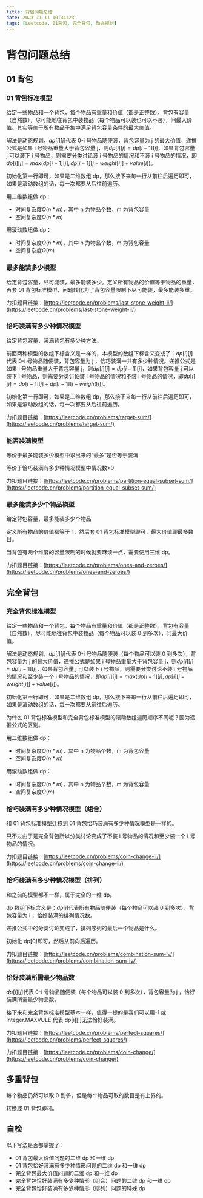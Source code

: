```yaml
---
title: 背包问题总结
date: 2023-11-11 10:34:23
tags: [Leetcode, 01背包, 完全背包, 动态规划]
---
```


# 背包问题总结

## 01 背包

### 01 背包标准模型

给定一些物品和一个背包，每个物品有重量和价值（都是正整数），背包有容量（自然数），尽可能地往背包中装物品（每个物品可以装也可以不装），问最大价值。其实等价于所有物品子集中满足背包容量条件的最大价值。

解法是动态规划，$dp[i][j]$代表 0-i 号物品随便装，背包容量为 j 的最大价值，递推公式是如果 i 号物品重量大于背包容量 j，则$dp[i][j]=dp[i-1][j]$，如果背包容量 j 可以装下 i 号物品，则需要分类讨论装 i 号物品的情况和不装 i 号物品的情况，即$dp[i][j]=max(dp[i-1][j],dp[i-1][j-weight[i]]+value[i])$。

初始化第一行即可，如果是二维数组 dp，那么接下来每一行从前往后遍历即可，如果是滚动数组的话，每一次都要从后往前遍历。

用二维数组做 dp：

- 时间复杂度$O(n*m)$，其中 n 为物品个数，m 为背包容量
- 空间复杂度$O(n*m)$

用滚动数组做 dp：

- 时间复杂度$O(n*m)$，其中 n 为物品个数，m 为背包容量
- 空间复杂度$O(m)$

### 最多能装多少模型

给定背包容量，尽可能装，最多能装多少。定义所有物品的价值等于物品的重量，再套 01 背包标准模型，问题转化为了背包容量限制下尽可能装，最多能装多重。

力扣题目链接：[https://leetcode.cn/problems/last-stone-weight-ii/](https://leetcode.cn/problems/last-stone-weight-ii/)

### 恰巧装满有多少种情况模型

给定背包容量，装满背包有多少种方法。

前面两种模型的数组下标含义是一样的，本模型的数组下标含义变成了：$dp[i][j]$代表 0-i 号物品随便装，背包容量为 j ，恰巧装满一共有多少种情况。递推公式是如果 i 号物品重量大于背包容量 j，则$dp[i][j]=dp[i-1][j]$，如果背包容量 j 可以装下 i 号物品，则需要分类讨论装 i 号物品的情况和不装 i 号物品的情况，即$dp[i][j]=dp[i-1][j]+dp[i-1][j-weight[i]]$。

初始化第一行即可，如果是二维数组 dp，那么接下来每一行从前往后遍历即可，如果是滚动数组的话，每一次都要从后往前遍历。

力扣题目链接：[https://leetcode.cn/problems/target-sum/](https://leetcode.cn/problems/target-sum/)

### 能否装满模型

等价于最多能装多少模型中求出来的“最多”是否等于装满

等价于恰巧装满有多少种情况模型中情况数>0

力扣题目链接：[https://leetcode.cn/problems/partition-equal-subset-sum/](https://leetcode.cn/problems/partition-equal-subset-sum/)

### 最多能装多少个物品模型

给定背包容量，最多能装多少个物品

定义所有物品的价值都等于 1，然后套 01 背包标准模型即可，最大价值即最多数目。

当背包有两个维度的容量限制的时候就要麻烦一点，需要使用三维 dp。

力扣题目链接：[https://leetcode.cn/problems/ones-and-zeroes/](https://leetcode.cn/problems/ones-and-zeroes/)

## 完全背包

### 完全背包标准模型

给定一些物品和一个背包，每个物品有重量和价值（都是正整数），背包有容量（自然数），尽可能地往背包中装物品（每个物品可以装 0 到多次），问最大价值。

解法是动态规划，$dp[i][j]$代表 0-i 号物品随便装（每个物品可以装 0 到多次），背包容量为 j 的最大价值，递推公式是如果 i 号物品重量大于背包容量 j，则$dp[i][j]=dp[i-1][j]$，如果背包容量 j 可以装下 i 号物品，则需要分类讨论不装 i 号物品的情况和至少装一个 i 号物品的情况，即$dp[i][j]=max(dp[i-1][j],dp[i][j-weight[i]]+value[i])$。

初始化第一行即可，如果是二维数组 dp，那么接下来每一行从前往后遍历即可，如果是滚动数组的话，每一次都要从前往后遍历。

为什么 01 背包标准模型和完全背包标准模型的滚动数组遍历顺序不同呢？因为递推公式的区别。

用二维数组做 dp：

- 时间复杂度$O(n*m)$，其中 n 为物品个数，m 为背包容量
- 空间复杂度$O(n*m)$

用滚动数组做 dp：

- 时间复杂度$O(n*m)$，其中 n 为物品个数，m 为背包容量
- 空间复杂度$O(m)$

### 恰巧装满有多少种情况模型（组合）

和 01 背包标准模型迁移到 01 背包恰巧装满有多少种情况模型是一样的。

只不过由于是完全背包所以分类讨论变成了不装 i 号物品的情况和至少装一个 i 号物品的情况。

力扣题目链接：[https://leetcode.cn/problems/coin-change-ii/](https://leetcode.cn/problems/coin-change-ii/)

### 恰巧装满有多少种情况模型（排列）

和之前的模型都不一样，属于完全的一维 dp。

dp 数组下标含义是：$dp[i]$代表所有物品随便装（每个物品可以装 0 到多次），背包容量为 i ，恰好装满的排列情况数。

递推公式中的分类讨论变成了，排列序列的最后一个物品是什么。

初始化 dp[0]即可，然后从前向后遍历。

力扣题目链接：[https://leetcode.cn/problems/combination-sum-iv/](https://leetcode.cn/problems/combination-sum-iv/)

### 恰好装满所需最少物品数

$dp[i][j]$代表 0-i 号物品随便装（每个物品可以装 0 到多次），背包容量为 j ，恰好装满所需最少物品数。

接下来和完全背包标准模型基本一样，值得一提的是我们可以用-1 或 Integer.MAXVULE 代表 dp[i][j]无法恰好装满。

力扣题目链接：[https://leetcode.cn/problems/perfect-squares/](https://leetcode.cn/problems/perfect-squares/)

力扣题目链接：[https://leetcode.cn/problems/coin-change/](https://leetcode.cn/problems/coin-change/)

## 多重背包

每个物品仍然可以取 0 到多，但是每个物品可取的数目是有上界的。

转换成 01 背包即可。

## 自检

以下写法是否都掌握了：

- 01 背包最大价值问题的二维 dp 和一维 dp
- 01 背包恰好装满有多少种情形问题的二维 dp 和一维 dp
- 完全背包最大价值问题的二维 dp 和一维 dp
- 完全背包恰好装满有多少种情形（组合）问题的二维 dp 和一维 dp
- 完全背包恰好装满有多少种情形（排列）问题的特殊 dp
